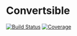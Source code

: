 # Convertsible

[![Build Status](https://github.com/mattiss/Convertsible.jl/actions/workflows/CI.yml/badge.svg?branch=main)](https://github.com/mattiss/Convertsible.jl/actions/workflows/CI.yml?query=branch%3Amain)
[![Coverage](https://codecov.io/gh/mattiss/Convertsible.jl/branch/main/graph/badge.svg)](https://codecov.io/gh/mattiss/Convertsible.jl)
